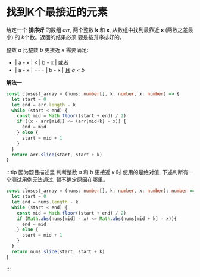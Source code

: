 # 找到K个最接近的元素

  给定一个 **排序好** 的数组 *arr*, 两个整数 **k** 和 **x**, 从数组中找到最靠近 **x** (两数之差最小) 的 *k*个数。返回的结果必须 要是按升序排好的。

  整数 *a* 比整数 *b* 更接近 *x* 需要满足:
- | a - x | < | b - x | 或者
- | a - x | === | b - x | 且 *a < b*

**解法一**

```ts
const closest_array = (nums: number[], k: number, x: number) => {
  let start = 0
  let end = arr.length - k
  while (start < end) {
    const mid = Math.floor((start + end) / 2)
    if ((x - arr[mid]) <= (arr[mid+k] - x)) {
      end = mid
    } else {
      start = mid + 1
    }
  }
  return arr.slice(start, start + k)
}
```
:::tip
因为题目描述里 判断整数 *a* 和 *b*  更接近 *x* 时 使用的是绝对值, 下述判断有一个测试用例无法通过, 暂不确定原因在哪里。
```ts
const closest_array = (nums: number[], k: number, x: number): number => {
  let start = 0
  let end = nums.length - k
  while (start < end) {
    const mid = Math.floor((start + end) / 2)
    if (Math.abs(nums[mid] - x) <= Math.abs(nums[mid + k] - x)){
      end = mid
    } else {
      start = mid + 1
    }
  }
  return nums.slice(start, start + k)
}
```
:::